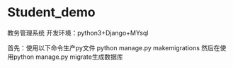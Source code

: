 # Student_demo
教务管理系统
开发环境：python3+Django+MYsql

首先：使用以下命令生产py文件 python manage.py makemigrations
然后在使用python manage.py migrate生成数据库
